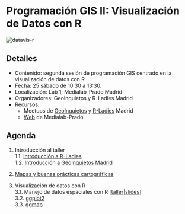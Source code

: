 # Programación GIS II: Visualización de Datos con R

![datavis-r](http://medialab-prado.es/mmedia/19/19925/500_0.png)

## Detalles

* Contenido: segunda sesión de programación GIS centrado en la visualización de datos con R
* Fecha: 25 sábado de 10:30 a 13:30.
* Localización: Lab 1, Medialab-Prado Madrid
* Organizadores: GeoInquietos y R-Ladies Madrid
* Recursos:
  * Meetups de [GeoInquietos](https://www.meetup.com/es-ES/Geoinquietos-MAD/events/238111854/) y [R-Ladies](https://www.meetup.com/es-ES/rladies-madrid/events/238114648/) Madrid
  * [Web](http://medialab-prado.es/article/programacion-gis-ii-visualizacion-datos-con-r) de Medialab-Prado
  
## Agenda

1. Introducción al taller<br>
1.1. [Introducción a R-Ladies]()<br>
1.2. [Introducción a GeoInquietos Madrid](https://docs.google.com/presentation/d/1O68oWEfJAzMqkrF36T8rUqmRc7dSioKuCjLzjbFdyuE/edit?usp=sharing)

2. [Mapas y buenas prácticas cartográficas](https://docs.google.com/presentation/d/12PT5exs1mhb1he-wxPe1t7-IkOmmUKyMUaGITv0JeUA/edit?usp=sharing)

3. Visualización de datos con R<br>
3.1. Manejo de datos espaciales con R [[taller](https://geoinquietosmadrid.github.io/datavis-with-r/secciones/index.html)|[slides](https://drive.google.com/open?id=0B2wHnLxPlbTHdjNfbFh0M3Q0QWM)]<br>
3.2. [ggplot2](secciones/ggplot2.md)<br>
3.3. [ggmap](secciones/ggmap.md)
